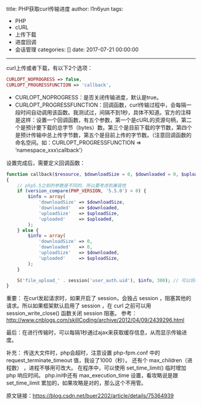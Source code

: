 title: PHP获取curl传输进度
author: l1n6yun
tags: 
 - PHP
 - cURL
 - 上传下载
 - 进度回调
 - 会话管理
categories: []
date: 2017-07-21 00:00:00
---
curl上传或者下载，有以下2个选项：

```php
CURLOPT_NOPROGRESS => false,
CURLOPT_PROGRESSFUNCTION => 'callback',
```

- CURLOPT_NOPROGRESS：是否关闭传输进度，默认是true。
- CURLOPT_PROGRESSFUNCTION：回调函数，curl传输过程中，会每隔一段时间自动调用该函数。我测试过，间隔不到1秒，具体不知道。官方的注释是这样：设置一个回调函数，有五个参数，第一个是cURL的资源句柄，第二个是预计要下载的总字节（bytes）数。第三个是目前下载的字节数，第四个是预计传输中总上传字节数，第五个是目前上传的字节数。（注意回调函数的命名空间。如：CURLOPT_PROGRESSFUNCTION => ‘namespace_xxx\callback’）

设置完成后，需要定义回调函数：

```php
function callback($resource, $downloadSize = 0, $downloaded = 0, $uploadSize = 0, $uploaded = 0)
{
    // php5.5之前的参数是不同的，所以要考虑到兼容性
    if (version_compare(PHP_VERSION, '5.5.0') > 0) {
        $info = array(
            'downloadSize' => $downloadSize,
            'downloaded'   => $downloaded,
            'uploadSize'   => $uploadSize,
            'uploaded'     => $uploaded,
        );
    } else {
        $info = array(
            'downloadSize' => 0,
            'downloaded'   => 0,
            'uploadSize'   => $downloaded,
            'uploaded'     => $uploadSize,
        );
    }

    S('file_upload_' . session('user_auth.uid'), $info, 300); // 可以将结果存放到缓存（这里是ThinkPHP例子）
} 
```

重要：
在curl发起请求时，如果开启了 session，会独占 session ，阻塞其他的请求。所以如果框架默认启用了 session ，在 curl 之前可以用session_write_close() 函数关闭 session 阻塞。
参考：http://www.cnblogs.com/skillCoding/archive/2012/04/09/2439296.html

最后：在进行传输时，可以每隔1秒通过ajax来获取缓存信息，从而显示传输进度。

补充：
传送大文件时，php会超时，注意设置 php-fpm.conf 中的 request_terminate_timeout 值，我设了1000（秒）。
还有个 max_children（进程数） ，进程不够用可改大。
在程序中，可以使用 set_time_limit() 临时增加 php 响应时间。
php.ini中还有 max_execution_time 设置，看攻略说是跟 set_time_limit 累加的，如果攻略是对的，那么这个不用管。

原文链接：https://blog.csdn.net/buer2202/article/details/75364939